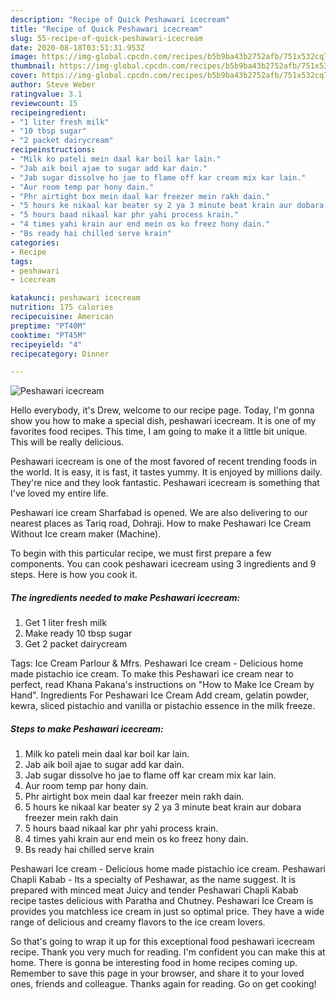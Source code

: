 ```yaml
---
description: "Recipe of Quick Peshawari icecream"
title: "Recipe of Quick Peshawari icecream"
slug: 55-recipe-of-quick-peshawari-icecream
date: 2020-08-18T03:51:31.953Z
image: https://img-global.cpcdn.com/recipes/b5b9ba43b2752afb/751x532cq70/peshawari-icecream-recipe-main-photo.jpg
thumbnail: https://img-global.cpcdn.com/recipes/b5b9ba43b2752afb/751x532cq70/peshawari-icecream-recipe-main-photo.jpg
cover: https://img-global.cpcdn.com/recipes/b5b9ba43b2752afb/751x532cq70/peshawari-icecream-recipe-main-photo.jpg
author: Steve Weber
ratingvalue: 3.1
reviewcount: 15
recipeingredient:
- "1 liter fresh milk"
- "10 tbsp sugar"
- "2 packet dairycream"
recipeinstructions:
- "Milk ko pateli mein daal kar boil kar lain."
- "Jab aik boil ajae to sugar add kar dain."
- "Jab sugar dissolve ho jae to flame off kar cream mix kar lain."
- "Aur room temp par hony dain."
- "Phr airtight box mein daal kar freezer mein rakh dain."
- "5 hours ke nikaal kar beater sy 2 ya 3 minute beat krain aur dobara freezer mein rakh dain"
- "5 hours baad nikaal kar phr yahi process krain."
- "4 times yahi krain aur end mein os ko freez hony dain."
- "Bs ready hai chilled serve krain"
categories:
- Recipe
tags:
- peshawari
- icecream

katakunci: peshawari icecream 
nutrition: 175 calories
recipecuisine: American
preptime: "PT40M"
cooktime: "PT45M"
recipeyield: "4"
recipecategory: Dinner

---
```



![Peshawari icecream](https://img-global.cpcdn.com/recipes/b5b9ba43b2752afb/751x532cq70/peshawari-icecream-recipe-main-photo.jpg)

Hello everybody, it's Drew, welcome to our recipe page. Today, I'm gonna show you how to make a special dish, peshawari icecream. It is one of my favorites food recipes. This time, I am going to make it a little bit unique. This will be really delicious.

Peshawari icecream is one of the most favored of recent trending foods in the world. It is easy, it is fast, it tastes yummy. It is enjoyed by millions daily. They're nice and they look fantastic. Peshawari icecream is something that I've loved my entire life.

Peshawari ice cream Sharfabad is opened. We are also delivering to our nearest places as Tariq road, Dohraji. How to make Peshawari Ice Cream Without Ice cream maker (Machine).


To begin with this particular recipe, we must first prepare a few components. You can cook peshawari icecream using 3 ingredients and 9 steps. Here is how you cook it.

<!--inarticleads1-->

##### The ingredients needed to make Peshawari icecream:

1. Get 1 liter fresh milk
1. Make ready 10 tbsp sugar
1. Get 2 packet dairycream


Tags: Ice Cream Parlour &amp; Mfrs. Peshawari Ice cream - Delicious home made pistachio ice cream. To make this Peshawari ice cream near to perfect, read Khana Pakana&#39;s instructions on &#34;How to Make Ice Cream by Hand&#34;. Ingredients For Peshawari Ice Cream Add cream, gelatin powder, kewra, sliced pistachio and vanilla or pistachio essence in the milk freeze. 

<!--inarticleads2-->

##### Steps to make Peshawari icecream:

1. Milk ko pateli mein daal kar boil kar lain.
1. Jab aik boil ajae to sugar add kar dain.
1. Jab sugar dissolve ho jae to flame off kar cream mix kar lain.
1. Aur room temp par hony dain.
1. Phr airtight box mein daal kar freezer mein rakh dain.
1. 5 hours ke nikaal kar beater sy 2 ya 3 minute beat krain aur dobara freezer mein rakh dain
1. 5 hours baad nikaal kar phr yahi process krain.
1. 4 times yahi krain aur end mein os ko freez hony dain.
1. Bs ready hai chilled serve krain


Peshawari Ice cream - Delicious home made pistachio ice cream. Peshawari Chapli Kabab - Its a specialty of Peshawar, as the name suggest. It is prepared with minced meat Juicy and tender Peshawari Chapli Kabab recipe tastes delicious with Paratha and Chutney. Peshawari Ice Cream is provides you matchless ice cream in just so optimal price. They have a wide range of delicious and creamy flavors to the ice cream lovers. 

So that's going to wrap it up for this exceptional food peshawari icecream recipe. Thank you very much for reading. I'm confident you can make this at home. There is gonna be interesting food in home recipes coming up. Remember to save this page in your browser, and share it to your loved ones, friends and colleague. Thanks again for reading. Go on get cooking!
